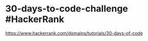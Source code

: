 # 30-days-to-code-challenge #HackerRank

https://www.hackerrank.com/domains/tutorials/30-days-of-code
